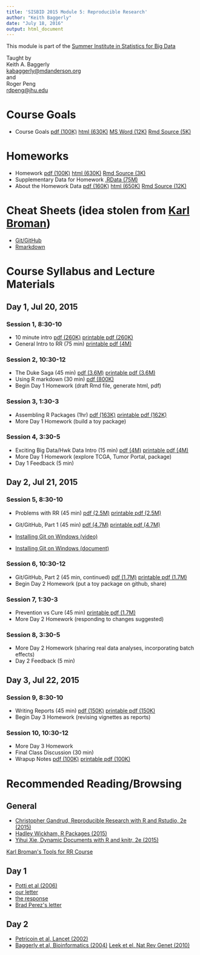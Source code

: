 ```yaml
---
title: 'SISBID 2015 Module 5: Reproducible Research'
author: "Keith Baggerly"
date: "July 18, 2016"
output: html_document
---
```


This module is part of the 
[Summer Institute in Statistics for Big Data](http://www.biostat.washington.edu/suminst/sisbid/schedule)

Taught by  
Keith A. Baggerly  
[kabaggerly@mdanderson.org](mailto:kabaggerly@mdanderson.org)  
and  
Roger Peng  
[rdpeng@jhu.edu](mailto:rdpeng@jhu.edu)

# Course Goals

* Course Goals 
[pdf (100K)](2015_SISBID_5_01_course_goals.pdf) 
[html (630K)](2015_SISBID_5_01_course_goals.html)
[MS Word (12K)](2015_SISBID_5_01_course_goals.docx) 
[Rmd Source (5K)](2015_SISBID_5_01_course_goals.Rmd)

# Homeworks

* Homework 
[pdf (100K)](2015_SISBID_5_02_homework.pdf) 
[html (630K)](2015_SISBID_5_02_homework.html) 
[Rmd Source (3K)](2015_SISBID_5_02_homework.Rmd)
* Supplementary Data for Homework 
[.RData (75M)](http://odin.mdacc.tmc.edu/~kabaggerly/SISBID/homework.RData) 
* About the Homework Data 
[pdf (160K)](2015_SISBID_5_03_about_the_homework_data.pdf) 
[html (650K)](2015_SISBID_5_03_about_the_homework_data.html)
[Rmd Source (12K)](2015_SISBID_5_03_about_the_homework_data.Rmd)

# Cheat Sheets (idea stolen from [Karl Broman](https://kbroman.wordpress.com/2015/04/29/cheat-sheets-for-r-based-software-carpentry-course/))

* [Git/GitHub](2015_SISBID_5_04_github_git_cheat_sheet.pdf)
* [Rmarkdown](2015_SISBID_5_05_rmarkdown_cheatsheet.pdf)

# Course Syllabus and Lecture Materials

## Day 1, Jul 20, 2015

### Session 1, 8:30-10

* 10 minute intro 
[pdf (260K)](2015_SISBID_5_06_basic_intro.pdf)
[printable pdf (260K)](2015_SISBID_5_06_basic_intro_printable.pdf)
* General Intro to RR (75 min) 
[printable pdf (4M)](2015_SISBID_5_07_broad_intro_to_rr_printable.pdf)

### Session 2, 10:30-12

* The Duke Saga (45 min) 
[pdf (3.6M)](2015_SISBID_5_08_train_wreck.pdf)
[printable pdf (3.6M)](2015_SISBID_5_08_train_wreck_printable.pdf)
* Using R markdown (30 min) 
[pdf (800K)](2015_SISBID_5_09_markdown_printable.pdf)
* Begin Day 1 Homework (draft Rmd file, generate html, pdf)

### Session 3, 1:30-3

* Assembling R Packages (1hr) 
[pdf (163K)](2015_SISBID_5_10_r_packages.pdf) 
[printable pdf (162K)](2015_SISBID_5_10_r_packages_printable.pdf)
* More Day 1 Homework (build a toy package)

### Session 4, 3:30-5

* Exciting Big Data/Hwk Data Intro (15 min) 
[pdf (4M)](2015_SISBID_5_11_intro_to_hwk_data.pdf) 
[printable pdf (4M)](2015_SISBID_5_11_intro_to_hwk_data_printable.pdf)
* More Day 1 Homework (explore TCGA, Tumor Portal, package)
* Day 1 Feedback (5 min)

## Day 2, Jul 21, 2015

### Session 5, 8:30-10

* Problems with RR (45 min) 
[pdf (2.5M)](2015_SISBID_5_12_problems_w_replication.pdf) 
[printable pdf (2.5M)](2015_SISBID_5_12_problems_w_replication_printable.pdf)
* Git/GitHub, Part 1 (45 min) 
[pdf (4.7M)](2015_SISBID_5_13_git_part_1.pdf)
[printable pdf (4.7M)](2015_SISBID_5_13_git_part_1_printable.pdf)

* [Installing Git on Windows (video)](https://panopto-a.akamaihd.net/sessions/40f5cc37-b919-413d-bf3a-759aa134482b/89c6fa1e-7f51-406e-87ae-8d21659275fb-74d1ca15-867e-41ba-8f39-ddce7e64f39e.mp4?invocationId=9abe93e4-4224-e511-9466-22000b010df0)

* [Installing Git on Windows (document)](http://www.biostat.washington.edu/sites/www/content/files/Summer_Institute_in_Statistics_for_Big_Data/Course_Materials_&amp;_Software/editing_path.pdf)

### Session 6, 10:30-12

* Git/GitHub, Part 2 (45 min, continued)
[pdf (1.7M)](2015_SISBID_5_14_git_part_2.pdf) 
[printable pdf (1.7M)](2015_SISBID_5_14_git_part_2_printable.pdf)
* Begin Day 2 Homework (put a toy package on github, share)

### Session 7, 1:30-3

* Prevention vs Cure (45 min)
[printable pdf (1.7M)](2015_SISBID_5_15_prevention_printable.pdf)
* More Day 2 Homework (responding to changes suggested)

### Session 8, 3:30-5

* More Day 2 Homework (sharing real data analyses, incorporating batch effects)
* Day 2 Feedback (5 min)

## Day 3, Jul 22, 2015

### Session 9, 8:30-10

* Writing Reports (45 min) 
[pdf (150K)](2015_SISBID_5_16_good_reports.pdf)
[printable pdf (150K)](2015_SISBID_5_16_good_reports_printable.pdf)
* Begin Day 3 Homework (revising vignettes as reports)

### Session 10, 10:30-12

* More Day 3 Homework
* Final Class Discussion (30 min)
* Wrapup Notes 
[pdf (100K)](2015_SISBID_5_17_wrapup.pdf)
[printable pdf (100K)](2015_SISBID_5_17_wrapup_printable.pdf)


# Recommended Reading/Browsing

## General

* [Christopher Gandrud, Reproducible Research with R and Rstudio, 2e (2015)](http://www.amazon.com/Reproducible-Research-Studio-Second-Chapman-ebook/dp/B010ACWGBI/ref=tmm_kin_title_0?_encoding=UTF8&sr=&qid=)
* [Hadley Wickham, R Packages (2015)](http://www.amazon.com/R-Packages-Hadley-Wickham-ebook/dp/B00VAYCHL0/ref=pd_sim_351_6?ie=UTF8&refRID=1E8HS30WBHRCW45SEWXM)
* [Yihui Xie, Dynamic Documents with R and knitr, 2e (2015)](http://www.amazon.com/Dynamic-Documents-knitr-Second-Chapman-ebook/dp/B00ZBYPJEW/ref=tmm_kin_title_0?_encoding=UTF8&sr=&qid=)

[Karl Broman's Tools for RR Course](http://kbroman.org/Tools4RR/)

## Day 1

* [Potti et al (2006)](http://www.nature.com/nm/journal/v12/n11/abs/nm1491.html)
* [our letter](http://www.nature.com/nm/journal/v13/n11/full/nm1107-1276b.html)
* [the response](http://www.nature.com/nm/journal/v13/n11/full/nm1107-1277.html)
* [Brad Perez's letter](http://www.cancerletter.com/articles/20150109_1)

## Day 2

* [Petricoin et al, Lancet (2002)](http://www.sciencedirect.com/science/article/pii/S0140673602077462)
* [Baggerly et al, Bioinformatics (2004)](http://bioinformatics.oxfordjournals.org/content/20/5/777.long)
[Leek et el, Nat Rev Genet (2010)](http://www.nature.com/nrg/journal/v11/n10/full/nrg2825.html)

